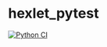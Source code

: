 # hexlet_pytest

[![Python CI](https://github.com/Roodmann/hexlet_pytest/actions/workflows/actions_demo.yml/badge.svg)](https://github.com/Roodmann/hexlet_pytest/actions/workflows/actions_demo.yml)

